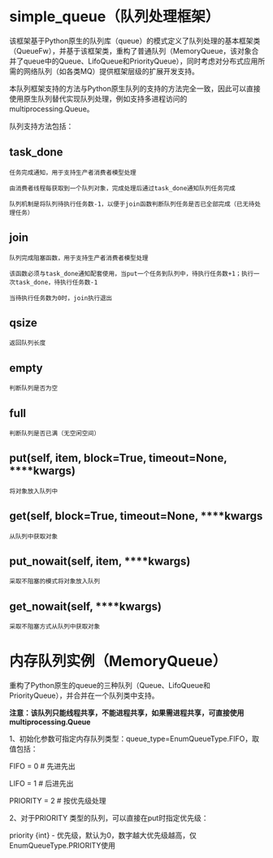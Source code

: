 # simple_queue（队列处理框架）

该框架基于Python原生的队列库（queue）的模式定义了队列处理的基本框架类（QueueFw），并基于该框架类，重构了普通队列（MemoryQueue，该对象合并了queue中的Queue、LifoQueue和PriorityQueue），同时考虑对分布式应用所需的网络队列（如各类MQ）提供框架层级的扩展开发支持。

本队列框架支持的方法与Python原生队列的支持的方法完全一致，因此可以直接使用原生队列替代实现队列处理，例如支持多进程访问的multiprocessing.Queue。

队列支持方法包括：

## task_done

	任务完成通知，用于支持生产者消费者模型处理
	
	由消费者线程每获取到一个队列对象，完成处理后通过task_done通知队列任务完成
	
	队列机制是将队列待执行任务数-1，以便于join函数判断队列任务是否已全部完成（已无待处理任务）

## join

	队列完成阻塞函数，用于支持生产者消费者模型处理
	
	该函数必须与task_done通知配套使用，当put一个任务到队列中，待执行任务数+1；执行一次task_done，待执行任务数-1
	
	当待执行任务数为0时，join执行退出

## qsize

	返回队列长度

## empty

	判断队列是否为空

## full

	判断队列是否已满（无空闲空间）

## put(self, item, block=True, timeout=None, ****kwargs)

	将对象放入队列中

## get(self, block=True, timeout=None, ****kwargs

	从队列中获取对象

## put_nowait(self, item, ****kwargs)

	采取不阻塞的模式将对象放入队列

## get_nowait(self, ****kwargs)

	采取不阻塞方式从队列中获取对象



# 内存队列实例（MemoryQueue）

重构了Python原生的queue的三种队列（Queue、LifoQueue和PriorityQueue），并合并在一个队列类中支持。

**注意：该队列只能线程共享，不能进程共享，如果需进程共享，可直接使用multiprocessing.Queue**



1、初始化参数可指定内存队列类型：queue_type=EnumQueueType.FIFO，取值包括：

FIFO = 0  # 先进先出

LIFO = 1  # 后进先出

PRIORITY = 2  # 按优先级处理

2、对于PRIORITY 类型的队列，可以直接在put时指定优先级：

 priority {int} - 优先级，默认为0，数字越大优先级越高，仅EnumQueueType.PRIORITY使用

